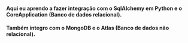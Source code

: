 #### Aqui eu aprendo a fazer integração com o SqlAlchemy em Python e o CoreApplication (Banco de dados relacional).
#### Também integro com o MongoDB e o Atlas (Banco de dados não relacional).

